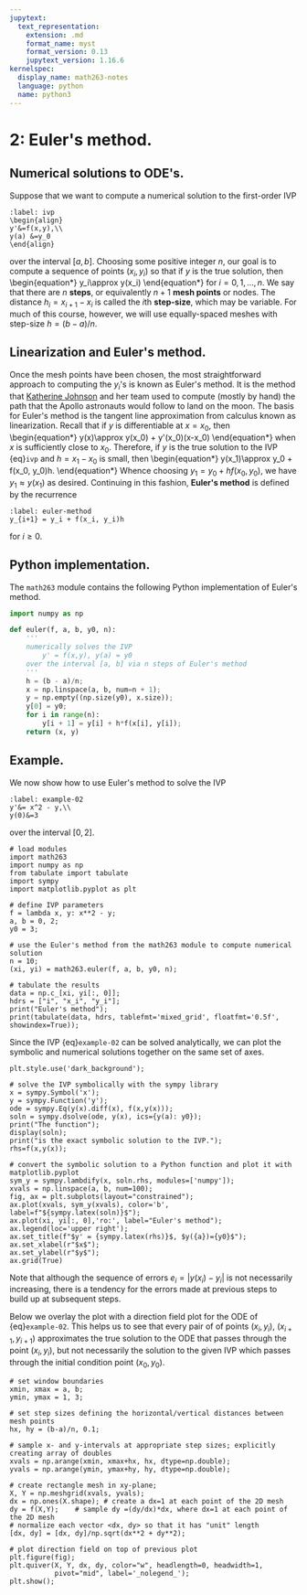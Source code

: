 ```yaml
---
jupytext:
  text_representation:
    extension: .md
    format_name: myst
    format_version: 0.13
    jupytext_version: 1.16.6
kernelspec:
  display_name: math263-notes
  language: python
  name: python3
---
```


# 2: Euler's method.

## Numerical solutions to ODE's.

Suppose that we want to compute a numerical solution to the first-order IVP
```{math}
:label: ivp
\begin{align}
y'&=f(x,y),\\
y(a) &=y_0
\end{align}
```
over the interval $[a,b]$.
Choosing some positive integer $n$, our goal is to compute a sequence of points $(x_i,y_i)$ so that if $y$ is the true solution, then
\begin{equation*}
y_i\approx y(x_i)
\end{equation*}
for $i = 0,1,\dots, n$.
We say that there are $n$ **steps**, or equivalently $n+1$ **mesh points** or nodes.
The distance $h_i=x_{i+1}-x_i$ is called the $i$th **step-size**, which may be variable.
For much of this course, however, we will use equally-spaced meshes with step-size $h=(b-a)/n$.

## Linearization and Euler's method.

Once the mesh points have been chosen, the most straightforward approach to computing the $y_i$'s is known as Euler's method.
It is the method that [Katherine Johnson](https://www.youtube.com/watch?v=gdxYsVniOYo) and her team used to compute (mostly by hand) the path that the Apollo astronauts would follow to land on the moon.
The basis for Euler's method is the tangent line approximation from calculus known as linearization.
Recall that if $y$ is differentiable at $x=x_0$, then
\begin{equation*}
y(x)\approx y(x_0) + y'(x_0)(x-x_0)
\end{equation*}
when $x$ is sufficiently close to $x_0$.
Therefore, if $y$ is the true solution to the IVP {eq}`ivp` and $h=x_1-x_0$ is small, then
\begin{equation*}
y(x_1)\approx y_0 + f(x_0, y_0)h.
\end{equation*}
Whence choosing $y_1 = y_0 + hf(x_0, y_0)$, we have $y_1\approx y(x_1)$ as desired.
Continuing in this fashion, **Euler's method** is defined by the recurrence
```{math}
:label: euler-method
y_{i+1} = y_i + f(x_i, y_i)h
```
for $i\ge 0$.

## Python implementation.

The `math263` module contains the following Python implementation of Euler's method.

```python
import numpy as np

def euler(f, a, b, y0, n):
	'''
	numerically solves the IVP
		y' = f(x,y), y(a) = y0
	over the interval [a, b] via n steps of Euler's method 
	'''
	h = (b - a)/n;
	x = np.linspace(a, b, num=n + 1);
	y = np.empty((np.size(y0), x.size));
	y[0] = y0;
	for i in range(n):
		y[i + 1] = y[i] + h*f(x[i], y[i]);
	return (x, y)
```

## Example.

We now show how to use Euler's method to solve the IVP
```{math}
:label: example-02
y'&= x^2 - y,\\
y(0)&=3
```
over the interval $[0, 2]$.

```{code-cell}
# load modules
import math263
import numpy as np
from tabulate import tabulate
import sympy
import matplotlib.pyplot as plt

# define IVP parameters
f = lambda x, y: x**2 - y;
a, b = 0, 2;
y0 = 3;

# use the Euler's method from the math263 module to compute numerical solution
n = 10;
(xi, yi) = math263.euler(f, a, b, y0, n);

# tabulate the results
data = np.c_[xi, yi[:, 0]];
hdrs = ["i", "x_i", "y_i"];
print("Euler's method");
print(tabulate(data, hdrs, tablefmt='mixed_grid', floatfmt='0.5f', showindex=True));
```

Since the IVP {eq}`example-02` can be solved analytically, we can plot the symbolic and numerical solutions together on the same set of axes.

```{code-cell}
plt.style.use('dark_background');

# solve the IVP symbolically with the sympy library
x = sympy.Symbol('x');
y = sympy.Function('y');
ode = sympy.Eq(y(x).diff(x), f(x,y(x)));
soln = sympy.dsolve(ode, y(x), ics={y(a): y0}); 
print("The function");
display(soln);
print("is the exact symbolic solution to the IVP.");
rhs=f(x,y(x));

# convert the symbolic solution to a Python function and plot it with matplotlib.pyplot
sym_y = sympy.lambdify(x, soln.rhs, modules=['numpy']); 
xvals = np.linspace(a, b, num=100);
fig, ax = plt.subplots(layout="constrained");
ax.plot(xvals, sym_y(xvals), color='b', label=f"${sympy.latex(soln)}$");
ax.plot(xi, yi[:, 0],'ro:', label="Euler's method");
ax.legend(loc='upper right');
ax.set_title(f"$y' = {sympy.latex(rhs)}$, $y({a})={y0}$");
ax.set_xlabel(r"$x$");
ax.set_ylabel(r"$y$");
ax.grid(True)
```

Note that although the sequence of errors $e_i = |y(x_i) - y_i|$ is not necessarily increasing, there is a tendency for the errors made at previous steps to build up at subsequent steps. 

Below we overlay the plot with a direction field plot for the ODE of {eq}`example-02`.
This helps us to see that every pair of of points $(x_i, y_i)$, $(x_{i+1}, y_{i+1})$ approximates the true solution to the ODE that passes through the point $(x_i, y_i)$, but not necessarily the solution to the given IVP which passes through the initial condition point $(x_0, y_0)$.

```{code-cell}
# set window boundaries
xmin, xmax = a, b;
ymin, ymax = 1, 3;

# set step sizes defining the horizontal/vertical distances between mesh points
hx, hy = (b-a)/n, 0.1;

# sample x- and y-intervals at appropriate step sizes; explicitly creating array of doubles
xvals = np.arange(xmin, xmax+hx, hx, dtype=np.double);
yvals = np.arange(ymin, ymax+hy, hy, dtype=np.double);

# create rectangle mesh in xy-plane; 
X, Y = np.meshgrid(xvals, yvals);
dx = np.ones(X.shape); # create a dx=1 at each point of the 2D mesh
dy = f(X,Y);    # sample dy =(dy/dx)*dx, where dx=1 at each point of the 2D mesh
# normalize each vector <dx, dy> so that it has "unit" length
[dx, dy] = [dx, dy]/np.sqrt(dx**2 + dy**2);

# plot direction field on top of previous plot
plt.figure(fig);
plt.quiver(X, Y, dx, dy, color="w", headlength=0, headwidth=1, 
           pivot="mid", label='_nolegend_'); 
plt.show();
```
